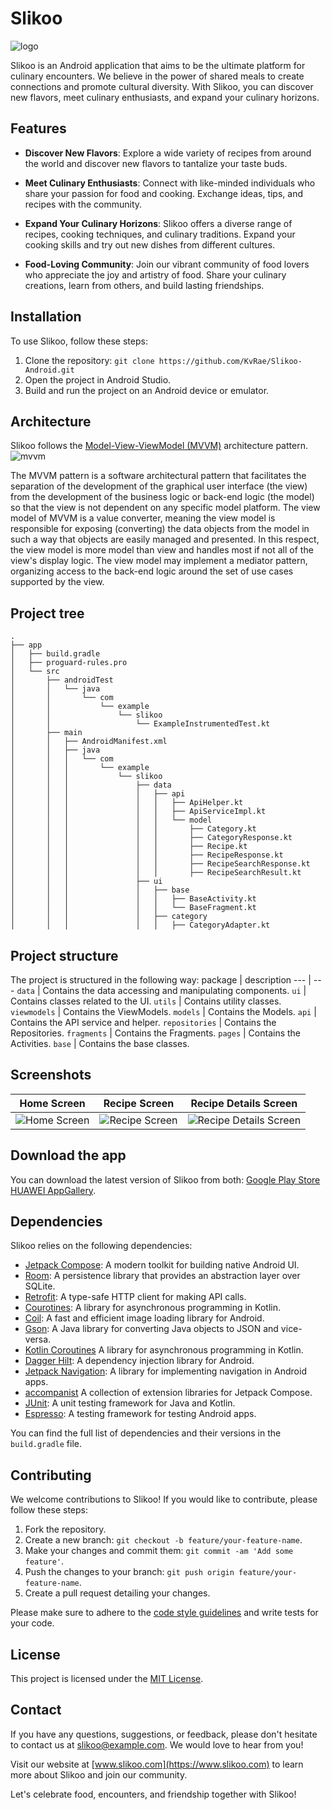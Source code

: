 
# Slikoo


![logo](https://github.com/KvRae/Slikoo-Android/assets/58667227/94fee035-631a-498e-93ca-22f6b113e490)

Slikoo is an Android application that aims to be the ultimate platform for culinary encounters.
We believe in the power of shared meals to create connections and promote cultural diversity. 
With Slikoo, you can discover new flavors, meet culinary enthusiasts, and expand your culinary horizons.

## Features

- **Discover New Flavors**: Explore a wide variety of recipes from around the world and discover new flavors to tantalize your taste buds.

- **Meet Culinary Enthusiasts**: Connect with like-minded individuals who share your passion for food and cooking. Exchange ideas, tips, and recipes with the community.

- **Expand Your Culinary Horizons**: Slikoo offers a diverse range of recipes, cooking techniques, and culinary traditions. Expand your cooking skills and try out new dishes from different cultures.

- **Food-Loving Community**: Join our vibrant community of food lovers who appreciate the joy and artistry of food. Share your culinary creations, learn from others, and build lasting friendships.

## Installation

To use Slikoo, follow these steps:

1. Clone the repository: `git clone https://github.com/KvRae/Slikoo-Android.git`
2. Open the project in Android Studio.
3. Build and run the project on an Android device or emulator.

## Architecture

Slikoo follows the [Model-View-ViewModel (MVVM)](https://en.wikipedia.org/wiki/Model%E2%80%93view%E2%80%93viewmodel) architecture pattern. 
![mvvm](https://github.com/KvRae/Slikoo-Android/assets/58667227/bdc86f23-7342-4016-abcb-6e584d1fe1bb)

The MVVM pattern is a software architectural pattern that facilitates the separation of the development of the graphical user interface (the view) 
from the development of the business logic or back-end logic (the model) so that the view is not dependent on any specific model platform. 
The view model of MVVM is a value converter, meaning the view model is responsible for exposing (converting) the data objects from the model in such a way 
that objects are easily managed and presented. In this respect, the view model is more model than view and handles most if not all of the view's display logic. 
The view model may implement a mediator pattern, organizing access to the back-end logic around the set of use cases supported by the view.




## Project tree

```
.
├── app
│   ├── build.gradle
│   ├── proguard-rules.pro
│   └── src
│       ├── androidTest
│       │   └── java
│       │       └── com
│       │           └── example
│       │               └── slikoo
│       │                   └── ExampleInstrumentedTest.kt
│       ├── main
│       │   ├── AndroidManifest.xml
│       │   ├── java
│       │   │   └── com
│       │   │       └── example
│       │   │           └── slikoo
│       │   │               ├── data
│       │   │               │   ├── api
│       │   │               │   │   ├── ApiHelper.kt
│       │   │               │   │   ├── ApiServiceImpl.kt
│       │   │               │   │   └── model
│       │   │               │   │       ├── Category.kt
│       │   │               │   │       ├── CategoryResponse.kt
│       │   │               │   │       ├── Recipe.kt
│       │   │               │   │       ├── RecipeResponse.kt
│       │   │               │   │       ├── RecipeSearchResponse.kt
│       │   │               │   │       ├── RecipeSearchResult.kt
│       │   │               ├── ui
│       │   │               │   ├── base
│       │   │               │   │   ├── BaseActivity.kt
│       │   │               │   │   └── BaseFragment.kt
│       │   │               │   ├── category
│       │   │               │   │   ├── CategoryAdapter.kt
```

## Project structure 
The project is structured in the following way:
package | description
--- | ---
`data` | Contains the data accessing and manipulating components.
`ui` | Contains classes related to the UI.
`utils` | Contains utility classes.
`viewmodels` | Contains the ViewModels.
`models` | Contains the Models.
`api` | Contains the API service and helper.
`repositories` | Contains the Repositories.
`fragments` | Contains the Fragments.
`pages` | Contains the Activities.
`base` | Contains the base classes.

## Screenshots
| Home Screen                                                                                                  | Recipe Screen                                                                                                  | Recipe Details Screen                                                                                                  |
|--------------------------------------------------------------------------------------------------------------|----------------------------------------------------------------------------------------------------------------|------------------------------------------------------------------------------------------------------------------------|
| ![Home Screen](https://github.com/KvRae/Slikoo-Android/assets/58667227/929b54c0-09d7-43e3-bec1-7d902c9885a2) | ![Recipe Screen](https://github.com/KvRae/Slikoo-Android/assets/58667227/a5589b44-672c-456b-9d26-8e252d9d4c55) | ![Recipe Details Screen](https://github.com/KvRae/Slikoo-Android/assets/58667227/a5589b44-672c-456b-9d26-8e252d9d4c55) |

## Download the app

You can download the latest version of Slikoo from both:
[Google Play Store](https://play.google.com/store/apps/details?id=com.example.slikoo)  
[HUAWEI AppGallery](https://www.amazon.com/dp/B08Z3JQZQD).



## Dependencies

Slikoo relies on the following dependencies:

- [Jetpack Compose](https://developer.android.com/jetpack/compose): A modern toolkit for building native Android UI.
- [Room](https://developer.android.com/jetpack/androidx/releases/room): A persistence library that provides an abstraction layer over SQLite.
- [Retrofit](https://square.github.io/retrofit/): A type-safe HTTP client for making API calls.
- [Courotines](https://developer.android.com/kotlin/coroutines): A library for asynchronous programming in Kotlin.
- [Coil](https://github.com/bumptech/glide): A fast and efficient image loading library for Android.
- [Gson](https://github.com/google/gson): A Java library for converting Java objects to JSON and vice-versa.
- [Kotlin Coroutines]() A library for asynchronous programming in Kotlin.
- [Dagger Hilt](https://dagger.dev/hilt/): A dependency injection library for Android.
- [Jetpack Navigation](https://developer.android.com/guide/navigation): A library for implementing navigation in Android apps.
- [accompanist]() A collection of extension libraries for Jetpack Compose.
- [JUnit](https://junit.org/junit5/): A unit testing framework for Java and Kotlin.
- [Espresso](https://developer.android.com/training/testing/espresso): A testing framework for testing Android apps.


You can find the full list of dependencies and their versions in the `build.gradle` file.

## Contributing

We welcome contributions to Slikoo! If you would like to contribute, please follow these steps:

1. Fork the repository.
2. Create a new branch: `git checkout -b feature/your-feature-name`.
3. Make your changes and commit them: `git commit -am 'Add some feature'`.
4. Push the changes to your branch: `git push origin feature/your-feature-name`.
5. Create a pull request detailing your changes.

Please make sure to adhere to the [code style guidelines](https://github.com/slikoo/style-guide) and write tests for your code.

## License

This project is licensed under the [MIT License](LICENSE).

## Contact

If you have any questions, suggestions, or feedback, please don't hesitate to contact us at [slikoo@example.com](mailto:slikoo@example.com). We would love to hear from you!

Visit our website at [www.slikoo.com](https://www.slikoo.com) to learn more about Slikoo and join our community.

Let's celebrate food, encounters, and friendship together with Slikoo!
